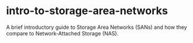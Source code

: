 # intro-to-storage-area-networks
A brief introductory guide to Storage Area Networks (SANs) and how they compare to Network-Attached Storage (NAS).
